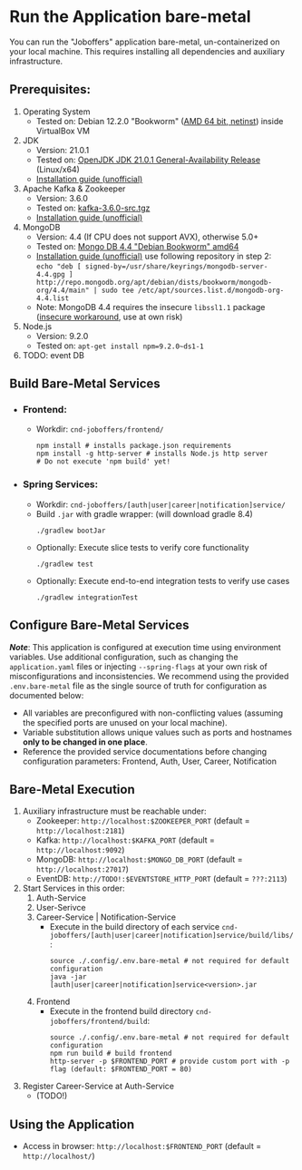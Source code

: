 # Run the Application bare-metal

You can run the "Joboffers" application bare-metal, un-containerized on your local machine. This requires installing all dependencies and auxiliary infrastructure.

## Prerequisites:
1. Operating System
   - Tested on: Debian 12.2.0 "Bookworm" ([AMD 64 bit, netinst](https://cdimage.debian.org/debian-cd/current/amd64/iso-cd/)) inside VirtualBox VM
2. JDK
   - Version: 21.0.1
   - Tested on: [OpenJDK JDK 21.0.1 General-Availability Release](https://jdk.java.net/21/) (Linux/x64)
   - [Installation guide (unofficial)](https://www.linuxcapable.com/how-to-install-openjdk-21-on-ubuntu-linux/)
3. Apache Kafka & Zookeeper
   -  Version: 3.6.0
   - Tested on: [kafka-3.6.0-src.tgz](https://dlcdn.apache.org/kafka/3.6.0/)
   - [Installation guide (unofficial)](https://tecadmin.net/install-apache-kafka-debian/)
4. MongoDB 
      - Version: 4.4 (If CPU does not support AVX), otherwise 5.0+ 
      - Tested on: [Mongo DB 4.4 "Debian Bookworm" amd64](https://repo.mongodb.org/apt/debian/dists/bookworm/mongodb-org/4.4/main/binary-amd64/)
      - [Installation guide (unofficial)](https://www.mongodb.com/docs/v4.4/tutorial/install-mongodb-on-debian/) use following repository in step 2:\
       `echo "deb [ signed-by=/usr/share/keyrings/mongodb-server-4.4.gpg ] http://repo.mongodb.org/apt/debian/dists/bookworm/mongodb-org/4.4/main" | sudo tee /etc/apt/sources.list.d/mongodb-org-4.4.list`
      - Note: MongoDB 4.4 requires the insecure `libssl1.1` package ([insecure workaround](https://askubuntu.com/a/1403683), use at own risk)
5. Node.js 
      - Version: 9.2.0
      - Tested on: `apt-get install npm=9.2.0~ds1-1`
6. TODO: event DB

## Build Bare-Metal Services
- ### Frontend:
  - Workdir: `cnd-joboffers/frontend/`
     ``` 
     npm install # installs package.json requirements
     npm install -g http-server # installs Node.js http server
     # Do not execute 'npm build' yet! 
     ```
- ### Spring Services:
    - Workdir: `cnd-joboffers/[auth|user|career|notification]service/`
    - Build `.jar` with gradle wrapper: (will download gradle 8.4)
      ```
      ./gradlew bootJar
      ```
    - Optionally: Execute slice tests to verify core functionality
      ```
      ./gradlew test
      ```
    - Optionally: Execute end-to-end integration tests to verify use cases
      ```
      ./gradlew integrationTest
      ```

## Configure Bare-Metal Services
***Note***: This application is configured at execution time using environment variables. Use additional configuration, such as changing the `application.yaml` files  or injecting `--spring-flags` at your own risk of misconfigurations and inconsistencies.
We recommend using the provided `.env.bare-metal` file as the single source of truth for configuration as documented below:
- All variables are preconfigured with non-conflicting values (assuming the specified ports are unused on your local machine).
- Variable substitution allows unique values such as ports and hostnames **only to be changed in one place**.
- Reference the provided service documentations before changing configuration parameters: Frontend, Auth, User, Career, Notification

## Bare-Metal Execution
1. Auxiliary infrastructure must be reachable under:
    - Zookeeper: `http://localhost:$ZOOKEEPER_PORT` (default = `http://localhost:2181`)
    - Kafka: `http://localhost:$KAFKA_PORT` (default = `http://localhost:9092`)
    - MongoDB: `http://localhost:$MONGO_DB_PORT` (default = `http://localhost:27017`)
    - EventDB: `http://TODO!:$EVENTSTORE_HTTP_PORT` (default = `???:2113`)
2. Start Services in this order:
    1. Auth-Service
    2. User-Serivce
    3. Career-Service | Notification-Service
       - Execute in the build directory of each service `cnd-joboffers/[auth|user|career|notification]service/build/libs/`:
         ```
         source ./.config/.env.bare-metal # not required for default configuration
         java -jar [auth|user|career|notification]service<version>.jar
         ```   
    4. Frontend
       - Execute in the frontend build directory `cnd-joboffers/frontend/build`:
         ```
         source ./.config/.env.bare-metal # not required for default configuration
         npm run build # build frontend
         http-server -p $FRONTEND_PORT # provide custom port with -p flag (default: $FRONTEND_PORT = 80)
         ```
3. Register Career-Service at Auth-Service 
   - (TODO!)

## Using the Application
- Access in browser: `http://localhost:$FRONTEND_PORT` (default = `http://localhost/`)

